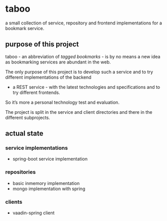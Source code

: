 # taboo
a small collection of service, repository and frontend implementations for a bookmark service.

## purpose of this project

taboo - an abbreviation of _tagged bookmarks_ - is by no means a new idea as bookmarking services are abundant in the web.

The only purpose of this project is to develop such a service and to try different implementations of the backend 
- a REST service - with the latest technologies and specifications and to try different frontends.

So it’s more a personal technology test and evaluation.

The project is split in the service and client directories and there in the different subprojects. 

## actual state

### service implementations

* spring-boot service implementation

### repositories

* basic inmemory implementation 
* mongo implementation with spring

### clients

* vaadin-spring client
